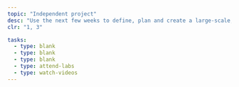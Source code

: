 ```yaml
---
topic: "Independent project"
desc: "Use the next few weeks to define, plan and create a large-scale, multi-page website."
clr: "1, 3"

tasks:
  - type: blank
  - type: blank
  - type: blank
  - type: attend-labs
  - type: watch-videos
---
```

